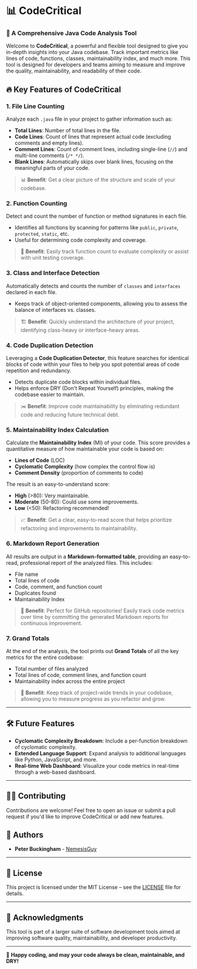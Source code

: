 # 📊 CodeCritical

### 🚀 A Comprehensive Java Code Analysis Tool

Welcome to **CodeCritical**, a powerful and flexible tool designed to give you in-depth insights into your Java codebase. Track important metrics like lines of code, functions, classes, maintainability index, and much more. This tool is designed for developers and teams aiming to measure and improve the quality, maintainability, and readability of their code.

## 🔥 Key Features of CodeCritical

### 1. **File Line Counting**
Analyze each `.java` file in your project to gather information such as:
- **Total Lines**: Number of total lines in the file.
- **Code Lines**: Count of lines that represent actual code (excluding comments and empty lines).
- **Comment Lines**: Count of comment lines, including single-line (`//`) and multi-line comments (`/* */`).
- **Blank Lines**: Automatically skips over blank lines, focusing on the meaningful parts of your code.

> 📊 **Benefit**: Get a clear picture of the structure and scale of your codebase.

### 2. **Function Counting**
Detect and count the number of function or method signatures in each file.
- Identifies all functions by scanning for patterns like `public`, `private`, `protected`, `static`, etc.
- Useful for determining code complexity and coverage.

> 🔧 **Benefit**: Easily track function count to evaluate complexity or assist with unit testing coverage.

### 3. **Class and Interface Detection**
Automatically detects and counts the number of `classes` and `interfaces` declared in each file.
- Keeps track of object-oriented components, allowing you to assess the balance of interfaces vs. classes.

> 🏗️ **Benefit**: Quickly understand the architecture of your project, identifying class-heavy or interface-heavy areas.

### 4. **Code Duplication Detection**
Leveraging a **Code Duplication Detector**, this feature searches for identical blocks of code within your files to help you spot potential areas of code repetition and redundancy.
- Detects duplicate code blocks within individual files.
- Helps enforce DRY (Don't Repeat Yourself) principles, making the codebase easier to maintain.

> ✂️ **Benefit**: Improve code maintainability by eliminating redundant code and reducing future technical debt.

### 5. **Maintainability Index Calculation**
Calculate the **Maintainability Index** (MI) of your code. This score provides a quantitative measure of how maintainable your code is based on:
- **Lines of Code** (LOC)
- **Cyclomatic Complexity** (how complex the control flow is)
- **Comment Density** (proportion of comments to code)

The result is an easy-to-understand score:
- **High** (>80): Very maintainable.
- **Moderate** (50-80): Could use some improvements.
- **Low** (<50): Refactoring recommended!

> 📈 **Benefit**: Get a clear, easy-to-read score that helps prioritize refactoring and improvements to maintainability.

### 6. **Markdown Report Generation**
All results are output in a **Markdown-formatted table**, providing an easy-to-read, professional report of the analyzed files. This includes:
- File name
- Total lines of code
- Code, comment, and function count
- Duplicates found
- Maintainability Index

> 📑 **Benefit**: Perfect for GitHub repositories! Easily track code metrics over time by committing the generated Markdown reports for continuous improvement.

### 7. **Grand Totals**
At the end of the analysis, the tool prints out **Grand Totals** of all the key metrics for the entire codebase:
- Total number of files analyzed
- Total lines of code, comment lines, and function count
- Maintainability index across the entire project

> 🏅 **Benefit**: Keep track of project-wide trends in your codebase, allowing you to measure progress as you refactor and grow.

---

## 🛠️ Future Features

- **Cyclomatic Complexity Breakdown**: Include a per-function breakdown of cyclomatic complexity.
- **Extended Language Support**: Expand analysis to additional languages like Python, JavaScript, and more.
- **Real-time Web Dashboard**: Visualize your code metrics in real-time through a web-based dashboard.

---

## 👨‍💻 Contributing
Contributions are welcome! Feel free to open an issue or submit a pull request if you'd like to improve CodeCritical or add new features.

## 👥 Authors

- **Peter Buckingham** - [NemesisGuy](https://github.com/NemesisGuy)

---

## 📄 License
This project is licensed under the MIT License – see the [LICENSE](LICENSE.md) file for details.

---

## 🙌 Acknowledgments

This tool is part of a larger suite of software development tools aimed at improving software quality, maintainability, and developer productivity.

---

🎉 **Happy coding, and may your code always be clean, maintainable, and DRY!**
